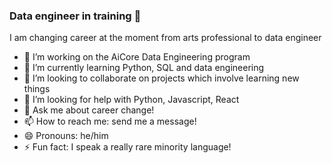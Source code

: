 ### Data engineer in training 👋

<!--
**loudingspace/loudingspace** is a ✨ _special_ ✨ repository because its `README.md` (this file) appears on your GitHub profile.

-->

I am changing career at the moment from arts professional to data engineer

- 🔭 I’m working on the AiCore Data Engineering program
- 🌱 I’m currently learning Python, SQL and data engineering
- 👯 I’m looking to collaborate on projects which involve learning new things
- 🤔 I’m looking for help with Python, Javascript, React
- 💬 Ask me about career change!
- 📫 How to reach me: send me a message!
- 😄 Pronouns: he/him
- ⚡ Fun fact: I speak a really rare minority language!

